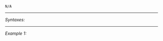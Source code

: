 `N/A`


---
*Syntaxes:*

<!-- [] call `BIS_fnc_moduleMPTypeSectorControl` -->

---
*Example 1:*

<!-- 
```sqf
[] call BIS_fnc_moduleMPTypeSectorControl;
``` -->